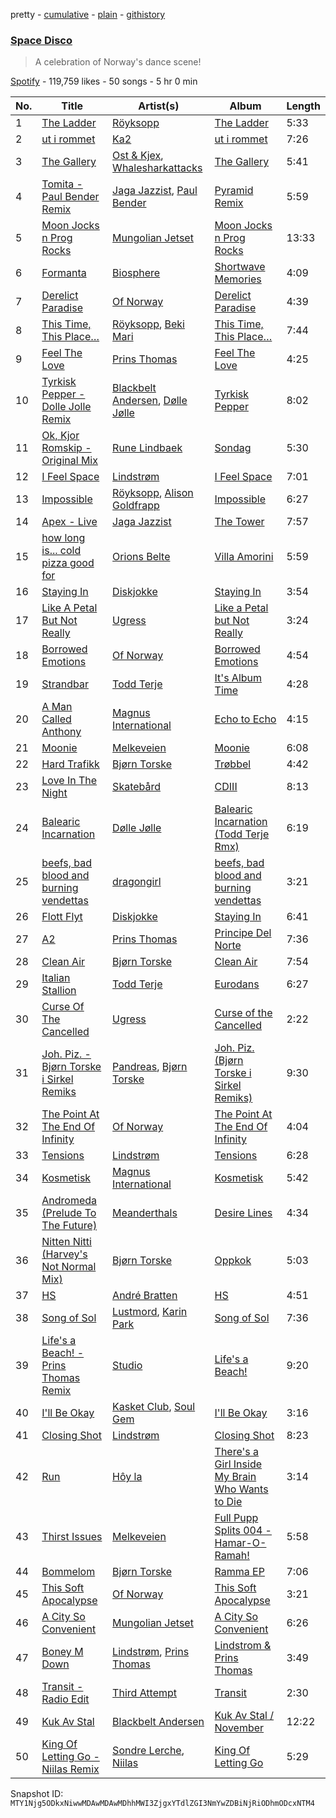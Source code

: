 pretty - [cumulative](/playlists/cumulative/37i9dQZF1DX4pbGJDhTXK3.md) - [plain](/playlists/plain/37i9dQZF1DX4pbGJDhTXK3) - [githistory](https://github.githistory.xyz/mackorone/spotify-playlist-archive/blob/main/playlists/plain/37i9dQZF1DX4pbGJDhTXK3)

### [Space Disco](https://open.spotify.com/playlist/37i9dQZF1DX4pbGJDhTXK3)

> A celebration of Norway's dance scene!

[Spotify](https://open.spotify.com/user/spotify) - 119,759 likes - 50 songs - 5 hr 0 min

| No. | Title | Artist(s) | Album | Length |
|---|---|---|---|---|
| 1 | [The Ladder](https://open.spotify.com/track/0mThH0uqT9pmj5cCS7Oeoj) | [Röyksopp](https://open.spotify.com/artist/5nPOO9iTcrs9k6yFffPxjH) | [The Ladder](https://open.spotify.com/album/42EOGihk8LGxmFHtTHPLSi) | 5:33 |
| 2 | [ut i rommet](https://open.spotify.com/track/5XXXtLK8nNvVsylo9JTewt) | [Ka2](https://open.spotify.com/artist/29f8h7eSlWQAUyfjkdOUGe) | [ut i rommet](https://open.spotify.com/album/04A1xtX4Cp81M4YOEMi1J9) | 7:26 |
| 3 | [The Gallery](https://open.spotify.com/track/3aPnelfLDaNxUE8oj5ZVDF) | [Ost & Kjex](https://open.spotify.com/artist/3cduU2huZ18pS50V7tic61), [Whalesharkattacks](https://open.spotify.com/artist/30OJnpvrGlgy5EAtKRBPpJ) | [The Gallery](https://open.spotify.com/album/7BRYajbod0TYQNvVxVpIX7) | 5:41 |
| 4 | [Tomita \- Paul Bender Remix](https://open.spotify.com/track/67nwyTWy1wusvKi6Xal4AZ) | [Jaga Jazzist](https://open.spotify.com/artist/68HFSFMCZzyRjkkm9bv5Vt), [Paul Bender](https://open.spotify.com/artist/0mSijYGJ46LOM0Fu4ZMxFN) | [Pyramid Remix](https://open.spotify.com/album/1VRMlfjsbWlBJOtyRMAmZt) | 5:59 |
| 5 | [Moon Jocks n Prog Rocks](https://open.spotify.com/track/4K3yHlxUKbaSJG8a0oq1jy) | [Mungolian Jetset](https://open.spotify.com/artist/3we4aZ9sQc0tp8UOyOEtpt) | [Moon Jocks n Prog Rocks](https://open.spotify.com/album/3NnwznPu0g0NBbua3tDkBj) | 13:33 |
| 6 | [Formanta](https://open.spotify.com/track/2EsksidmH4QLEEWxFH1X9I) | [Biosphere](https://open.spotify.com/artist/2rcnAZ6DvORQ365X3zVYpr) | [Shortwave Memories](https://open.spotify.com/album/67qmzR9XdcpPAoqBJIgzdy) | 4:09 |
| 7 | [Derelict Paradise](https://open.spotify.com/track/2RyC35f8LRTH0gjm6vAGfC) | [Of Norway](https://open.spotify.com/artist/4USOu1WzfdbX4Ka0KY6vfz) | [Derelict Paradise](https://open.spotify.com/album/1aHs1ndTJSxLBfkAbORhX6) | 4:39 |
| 8 | [This Time, This Place…](https://open.spotify.com/track/4JGxZc0tsSVQx2gw7rOQSz) | [Röyksopp](https://open.spotify.com/artist/5nPOO9iTcrs9k6yFffPxjH), [Beki Mari](https://open.spotify.com/artist/4z9AKehWvtxINEbu8aQGO6) | [This Time, This Place…](https://open.spotify.com/album/0C8AjuFDeY8LVpEMH3DR25) | 7:44 |
| 9 | [Feel The Love](https://open.spotify.com/track/0scINMbPvlfnB2IVioDwA1) | [Prins Thomas](https://open.spotify.com/artist/4rsEVNO1tGTY0beCnsnHi6) | [Feel The Love](https://open.spotify.com/album/6W4OagbO8ORME2dp3FT99g) | 4:25 |
| 10 | [Tyrkisk Pepper \- Dolle Jolle Remix](https://open.spotify.com/track/38KKAivesNw1zoh8eshIZX) | [Blackbelt Andersen](https://open.spotify.com/artist/67qty1jpSV57pPDYDTDUgL), [Dølle Jølle](https://open.spotify.com/artist/1UbgLp0E5zKU0BAhpPp59B) | [Tyrkisk Pepper](https://open.spotify.com/album/2KUdBmCPOBpD2YweRXPAMt) | 8:02 |
| 11 | [Ok, Kjor Romskip \- Original Mix](https://open.spotify.com/track/1i7POakPGDR8Z7PJEGDp5P) | [Rune Lindbaek](https://open.spotify.com/artist/6SXxObLtqUzAjJGtMwgsbk) | [Sondag](https://open.spotify.com/album/1LdfVewFu5TLTgaxFCyABn) | 5:30 |
| 12 | [I Feel Space](https://open.spotify.com/track/0aDl9YSxDukKL8QKVJ2pBQ) | [Lindstrøm](https://open.spotify.com/artist/2vTtjIqZ7hW0W15t1ApKTB) | [I Feel Space](https://open.spotify.com/album/2F88I19y7Fig0dODhq4k1K) | 7:01 |
| 13 | [Impossible](https://open.spotify.com/track/4n8wv8NZB3HgMXYzszEDWm) | [Röyksopp](https://open.spotify.com/artist/5nPOO9iTcrs9k6yFffPxjH), [Alison Goldfrapp](https://open.spotify.com/artist/72f5AR6hMeL3BwtcO7HqhS) | [Impossible](https://open.spotify.com/album/7nVorCP3wTcYLnvJHtURKX) | 6:27 |
| 14 | [Apex \- Live](https://open.spotify.com/track/5stm0hFXNYDoXKbcKamH95) | [Jaga Jazzist](https://open.spotify.com/artist/68HFSFMCZzyRjkkm9bv5Vt) | [The Tower](https://open.spotify.com/album/4M2fF5bRBP8Gi5Bi2EccFg) | 7:57 |
| 15 | [how long is..\. cold pizza good for](https://open.spotify.com/track/4xDLHt2Ss3pYDoLCK2uUPB) | [Orions Belte](https://open.spotify.com/artist/3Kzo2BzQIPQW0397gx9rRp) | [Villa Amorini](https://open.spotify.com/album/5PdhR2YW9IubgKjU9N28RG) | 5:59 |
| 16 | [Staying In](https://open.spotify.com/track/5kx5OYMtDOYmkHN973rr0m) | [Diskjokke](https://open.spotify.com/artist/77jljjDLgcihmTS2WW7Uxo) | [Staying In](https://open.spotify.com/album/2KskrAgPQBKonLKPpMCQqS) | 3:54 |
| 17 | [Like A Petal But Not Really](https://open.spotify.com/track/5N1afdUHdVEc0hJGhuCgWs) | [Ugress](https://open.spotify.com/artist/7z7iM83U5FOtatZG5pd53f) | [Like a Petal but Not Really](https://open.spotify.com/album/36cqJsLpY0klltWHlmZRKD) | 3:24 |
| 18 | [Borrowed Emotions](https://open.spotify.com/track/1HMG1SRBtyiZ9KN2fTG170) | [Of Norway](https://open.spotify.com/artist/4USOu1WzfdbX4Ka0KY6vfz) | [Borrowed Emotions](https://open.spotify.com/album/259kRda8p1CvXqQtw9baoS) | 4:54 |
| 19 | [Strandbar](https://open.spotify.com/track/6reLfBSO38qmFgHgz6kAs0) | [Todd Terje](https://open.spotify.com/artist/49gaZqfow2v8EEQmjGyEIw) | [It's Album Time](https://open.spotify.com/album/4pefQ21iSk8hdnxw3WSB5Y) | 4:28 |
| 20 | [A Man Called Anthony](https://open.spotify.com/track/2C2vLPP0C619yxaEsE6OVv) | [Magnus International](https://open.spotify.com/artist/7LAZbZOoUvDR4hgHkMRPSE) | [Echo to Echo](https://open.spotify.com/album/63wGONylhY5SRDvmjKDCec) | 4:15 |
| 21 | [Moonie](https://open.spotify.com/track/1sd3ZoOJUUmgnGM6FRnzeh) | [Melkeveien](https://open.spotify.com/artist/0I22LfGyl3Ro59xmhLQPx8) | [Moonie](https://open.spotify.com/album/5AGH3AW6WZ5faWkogVv4Sk) | 6:08 |
| 22 | [Hard Trafikk](https://open.spotify.com/track/7k4gAzE8PX9WIgBxFFsWSq) | [Bjørn Torske](https://open.spotify.com/artist/4mD9kXHOs76Ld1m2Vfyi68) | [Trøbbel](https://open.spotify.com/album/1OObPP3Seyj3Aym9RmsElV) | 4:42 |
| 23 | [Love In The Night](https://open.spotify.com/track/0LiYWncfwdH5GyaPF2hfYl) | [Skatebård](https://open.spotify.com/artist/54CS7wTXpIfstKRMkHHM9Q) | [CDIII](https://open.spotify.com/album/76R9ihCAPyxveADAAEYLzB) | 8:13 |
| 24 | [Balearic Incarnation](https://open.spotify.com/track/67xQFI4hUMJWLlaR6H0PHH) | [Dølle Jølle](https://open.spotify.com/artist/1UbgLp0E5zKU0BAhpPp59B) | [Balearic Incarnation \(Todd Terje Rmx\)](https://open.spotify.com/album/4S71fM2WtlFSnQZdIvcMcV) | 6:19 |
| 25 | [beefs, bad blood and burning vendettas](https://open.spotify.com/track/67q2kAzAD0xfJ4qvtwqmRc) | [dragongirl](https://open.spotify.com/artist/3WkDNb8ocbf9rd7Vr6m2DM) | [beefs, bad blood and burning vendettas](https://open.spotify.com/album/4ox6yvsuLchkGQjJ6nkuLm) | 3:21 |
| 26 | [Flott Flyt](https://open.spotify.com/track/3oTO2LswafxBqEIKt0YjQR) | [Diskjokke](https://open.spotify.com/artist/77jljjDLgcihmTS2WW7Uxo) | [Staying In](https://open.spotify.com/album/2KskrAgPQBKonLKPpMCQqS) | 6:41 |
| 27 | [A2](https://open.spotify.com/track/1bjc50hpzLIhtnAQioJhBZ) | [Prins Thomas](https://open.spotify.com/artist/4rsEVNO1tGTY0beCnsnHi6) | [Principe Del Norte](https://open.spotify.com/album/5HWqoqGndLhFg07L9bcK2I) | 7:36 |
| 28 | [Clean Air](https://open.spotify.com/track/6JEVpoVJbD4SwxwDh1YONc) | [Bjørn Torske](https://open.spotify.com/artist/4mD9kXHOs76Ld1m2Vfyi68) | [Clean Air](https://open.spotify.com/album/7wR6JAz25I3WzVaioH8esZ) | 7:54 |
| 29 | [Italian Stallion](https://open.spotify.com/track/6SQiiwKY6DwT0jcwpejmcn) | [Todd Terje](https://open.spotify.com/artist/49gaZqfow2v8EEQmjGyEIw) | [Eurodans](https://open.spotify.com/album/27Pe6yBUgKYYXILiT7Cj5u) | 6:27 |
| 30 | [Curse Of The Cancelled](https://open.spotify.com/track/3xaHQv9WYKJdJhdXdstB4J) | [Ugress](https://open.spotify.com/artist/7z7iM83U5FOtatZG5pd53f) | [Curse of the Cancelled](https://open.spotify.com/album/1BXZScQgEnUdK7ewTC2noW) | 2:22 |
| 31 | [Joh\. Piz\. \- Bjørn Torske i Sirkel Remiks](https://open.spotify.com/track/3GS9KwVfFeuP9BBStGIxXN) | [Pandreas](https://open.spotify.com/artist/3tHu10HucEkoPXS4093ImP), [Bjørn Torske](https://open.spotify.com/artist/4mD9kXHOs76Ld1m2Vfyi68) | [Joh\. Piz\. \(Bjørn Torske i Sirkel Remiks\)](https://open.spotify.com/album/2AJNUR5w2HN3qIuC9BwOgk) | 9:30 |
| 32 | [The Point At The End Of Infinity](https://open.spotify.com/track/6qLlOzNGfbYAOs1wIM0ecT) | [Of Norway](https://open.spotify.com/artist/4USOu1WzfdbX4Ka0KY6vfz) | [The Point At The End Of Infinity](https://open.spotify.com/album/6xKexStWn3mgT7AIDeFbmZ) | 4:04 |
| 33 | [Tensions](https://open.spotify.com/track/2bS6H7TJvczEfDyOrqbdhe) | [Lindstrøm](https://open.spotify.com/artist/2vTtjIqZ7hW0W15t1ApKTB) | [Tensions](https://open.spotify.com/album/7nmUnYvcR5kOJ4SVIxKV82) | 6:28 |
| 34 | [Kosmetisk](https://open.spotify.com/track/5Lx3mPW7NV7MCw31OofvV4) | [Magnus International](https://open.spotify.com/artist/7LAZbZOoUvDR4hgHkMRPSE) | [Kosmetisk](https://open.spotify.com/album/5Tsih38nrHZzQPHaLkwjc7) | 5:42 |
| 35 | [Andromeda \(Prelude To The Future\)](https://open.spotify.com/track/2WsiwmuNGNJcL3SlP0pTww) | [Meanderthals](https://open.spotify.com/artist/6gWgAcsn746qDWvkkuX5Is) | [Desire Lines](https://open.spotify.com/album/0VgeDnBHhLGDUC82TtOq3m) | 4:34 |
| 36 | [Nitten Nitti \(Harvey's Not Normal Mix\)](https://open.spotify.com/track/52J9ryxIHPcNDy6hgJDLOC) | [Bjørn Torske](https://open.spotify.com/artist/4mD9kXHOs76Ld1m2Vfyi68) | [Oppkok](https://open.spotify.com/album/5Xc6x9djXES2YS1j3515j7) | 5:03 |
| 37 | [HS](https://open.spotify.com/track/2VnGj7HfBswWOtRcCtZ329) | [André Bratten](https://open.spotify.com/artist/4JumlwBeaIE16moHUv3xzZ) | [HS](https://open.spotify.com/album/1F1V4XLXjBVZP8Iq1A39Fg) | 4:51 |
| 38 | [Song of Sol](https://open.spotify.com/track/41yLJJEjGT7bEpzKuh5lbf) | [Lustmord](https://open.spotify.com/artist/3FpCFpdoJOrGuR3G7UBgC7), [Karin Park](https://open.spotify.com/artist/5uBdYy8QRabKEL1MtDPXfr) | [Song of Sol](https://open.spotify.com/album/6McSOL6zt40YIegw40csqY) | 7:36 |
| 39 | [Life's a Beach! \- Prins Thomas Remix](https://open.spotify.com/track/6NmYRomptb4dK2wh9Y0IQG) | [Studio](https://open.spotify.com/artist/3S7qyu1bgdKJOULPObmxR8) | [Life's a Beach!](https://open.spotify.com/album/2xDgR1IXZUOMyvIryUbjEd) | 9:20 |
| 40 | [I'll Be Okay](https://open.spotify.com/track/2luLqMtf2uxV3n4hs1PTkP) | [Kasket Club](https://open.spotify.com/artist/0b3Qo1mk6w8cjcq1TmJiWy), [Soul Gem](https://open.spotify.com/artist/7elzBecyNZlaAEsWzqFxeB) | [I'll Be Okay](https://open.spotify.com/album/2GLPv7x5UyvS6sZ95MKLex) | 3:16 |
| 41 | [Closing Shot](https://open.spotify.com/track/7iBVGmmFSNhf5ddFK1iCLj) | [Lindstrøm](https://open.spotify.com/artist/2vTtjIqZ7hW0W15t1ApKTB) | [Closing Shot](https://open.spotify.com/album/4FTzWteiP0vCyT9h3dz7G3) | 8:23 |
| 42 | [Run](https://open.spotify.com/track/5MEUmj5WBqoJu9TAXftVFs) | [Hôy la](https://open.spotify.com/artist/4ON4pqJpCq22QCCzqbsm0p) | [There's a Girl Inside My Brain Who Wants to Die](https://open.spotify.com/album/47Sdf7KIpYT8uBkLAoQKKA) | 3:14 |
| 43 | [Thirst Issues](https://open.spotify.com/track/28SztSmKNenBcY2vMQl00W) | [Melkeveien](https://open.spotify.com/artist/0I22LfGyl3Ro59xmhLQPx8) | [Full Pupp Splits 004 \- Hamar\-O\-Ramah!](https://open.spotify.com/album/3PuGBseuPHRXLXO05LYsFy) | 5:58 |
| 44 | [Bommelom](https://open.spotify.com/track/1Xi4PSk3kXmv5iXort9Jaa) | [Bjørn Torske](https://open.spotify.com/artist/4mD9kXHOs76Ld1m2Vfyi68) | [Ramma EP](https://open.spotify.com/album/4UiQU657e5Uirz7XD6sTMG) | 7:06 |
| 45 | [This Soft Apocalypse](https://open.spotify.com/track/19SLtZkiiimfEy1mwWGFeM) | [Of Norway](https://open.spotify.com/artist/4USOu1WzfdbX4Ka0KY6vfz) | [This Soft Apocalypse](https://open.spotify.com/album/17IgvKjvNvTamb9NGboCpI) | 3:21 |
| 46 | [A City So Convenient](https://open.spotify.com/track/0xEU6tcS11d3QoGwPw22Z2) | [Mungolian Jetset](https://open.spotify.com/artist/3we4aZ9sQc0tp8UOyOEtpt) | [A City So Convenient](https://open.spotify.com/album/7wf8zcbjzA4FN3vAYY9t4H) | 6:26 |
| 47 | [Boney M Down](https://open.spotify.com/track/4o4lNCu3RYVl7B9BB3YEzF) | [Lindstrøm](https://open.spotify.com/artist/2vTtjIqZ7hW0W15t1ApKTB), [Prins Thomas](https://open.spotify.com/artist/4rsEVNO1tGTY0beCnsnHi6) | [Lindstrom & Prins Thomas](https://open.spotify.com/album/0wjx77A92ow66hxXmwapcM) | 3:49 |
| 48 | [Transit \- Radio Edit](https://open.spotify.com/track/6xX3DLq6CqH54lcNRzCGnu) | [Third Attempt](https://open.spotify.com/artist/1tsNLehJWv67iMipy0WwQR) | [Transit](https://open.spotify.com/album/2xGTUrOe1vH974ZuWfGp54) | 2:30 |
| 49 | [Kuk Av Stal](https://open.spotify.com/track/1gK0m17kzMese8TyEDCi4p) | [Blackbelt Andersen](https://open.spotify.com/artist/67qty1jpSV57pPDYDTDUgL) | [Kuk Av Stal / November](https://open.spotify.com/album/7gwgWGGKyazdpIYE5L4T6Z) | 12:22 |
| 50 | [King Of Letting Go \- Niilas Remix](https://open.spotify.com/track/6NVMXDhsydUP29CX41SYjK) | [Sondre Lerche](https://open.spotify.com/artist/0Q6X1jqwOVQuclYp2P1bub), [Niilas](https://open.spotify.com/artist/1qAHgylFxv2gU6bXAQEM2P) | [King Of Letting Go](https://open.spotify.com/album/1s5upwsJmr57l7mJfFuLHo) | 5:29 |

Snapshot ID: `MTY1Njg5ODkxNiwwMDAwMDAwMDhhMWI3ZjgxYTdlZGI3NmYwZDBiNjRiODhmODcxNTM4`
